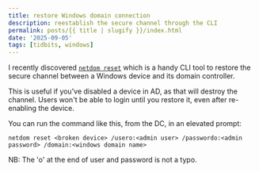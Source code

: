 ```yaml
---
title: restore Windows domain connection
description: reestablish the secure channel through the CLI
permalink: posts/{{ title | slugify }}/index.html
date: '2025-09-05'
tags: [tidbits, windows]
---
```

I recently discovered [`netdom reset`](https://learn.microsoft.com/en-us/windows-server/administration/windows-commands/netdom-reset) which is a handy CLI tool to restore the secure channel between a Windows device and its domain controller.

This is useful if you've disabled a device in AD, as that will destroy the channel. Users won't be able to login until you restore it, even after re-enabling the device.

You can run the command like this, from the DC, in an elevated prompt:
```
netdom reset <broken device> /usero:<admin user> /passwordo:<admin password> /domain:<windows domain name>
```
NB: The 'o' at the end of user and password is not a typo.